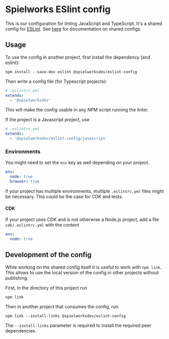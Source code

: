 # Spielworks ESlint config

This is our configuration for linting JavaScript and TypeScript.
It's a shared config for [ESLint](https://eslint.org/). See
[here](https://eslint.org/docs/latest/developer-guide/shareable-configs)
for documentation on shared configs.

## Usage

To use the config in another project, first install the dependency (and
eslint):

```shell
npm install --save-dev eslint @spielworksdev/eslint-config
```

Then write a config file (for Typescript projects):

```yaml
# .eslintrc.yml
extends:
  - '@spielworksdev'
```

This will make the config usable in any NPM script running the linter.

If the project is a Javascript project, use

```yaml
# .eslintrc.yml
extends:
  - '@spielworksdev/eslint-config/javascript'
```

### Environments

You might need to set the `env` key as well depending on your project.

```yaml
env:
  node: true
  browser: true
```

If your project has multiple environments, multiple `.eslintrc.yml` files might be necessary.
This could be the case for CDK and tests.

#### CDK

If your project uses CDK and is not otherwise a Node.js project, add a file `cdk/.eslintrc.yml`
with the content

```yaml
env:
  node: true
```

## Development of the config

While working on the shared config itself it is useful to work
with `npm link`. This allows to use the local version of the config
in other projects without publishing.

First, in the directory of this project run

```shell
npm link
```

Then in another project that consumes the config, run

```shell
npm link --install-links @spielworksdev/eslint-config
```

The `--install-links` parameter is required to install the
required peer dependencies.


